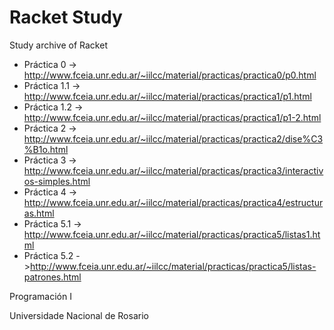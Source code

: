 # Racket Study

Study archive of Racket

* Práctica 0 -> http://www.fceia.unr.edu.ar/~iilcc/material/practicas/practica0/p0.html
* Práctica 1.1 -> http://www.fceia.unr.edu.ar/~iilcc/material/practicas/practica1/p1.html
* Práctica 1.2 -> http://www.fceia.unr.edu.ar/~iilcc/material/practicas/practica1/p1-2.html
* Práctica 2 -> http://www.fceia.unr.edu.ar/~iilcc/material/practicas/practica2/dise%C3%B1o.html
* Práctica 3 -> http://www.fceia.unr.edu.ar/~iilcc/material/practicas/practica3/interactivos-simples.html
* Práctica 4 -> http://www.fceia.unr.edu.ar/~iilcc/material/practicas/practica4/estructuras.html
* Práctica 5.1 -> http://www.fceia.unr.edu.ar/~iilcc/material/practicas/practica5/listas1.html
* Práctica 5.2 ->http://www.fceia.unr.edu.ar/~iilcc/material/practicas/practica5/listas-patrones.html

Programación I

Universidade Nacional de Rosario

